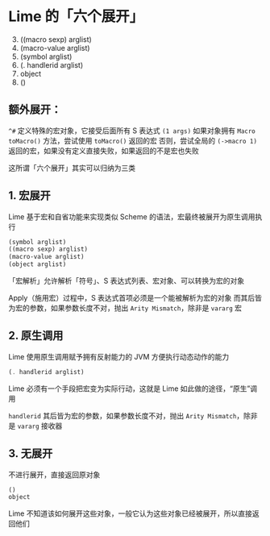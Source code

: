 # Lime 的「六个展开」

3. ((macro sexp) arglist)
5. (macro-value arglist)
1. (symbol arglist)
2. (. handlerid arglist)
6. object
4. ()

## 额外展开：

`^#` 定义特殊的宏对象，它接受后面所有 S 表达式
`(1 args)` 如果对象拥有 `Macro toMacro()` 方法，尝试使用 `toMacro()` 返回的宏
否则，尝试全局的 `(->macro 1)` 返回的宏，如果没有定义直接失败，如果返回的不是宏也失败

这所谓「六个展开」其实可以归纳为三类

## 1. 宏展开

Lime 基于宏和自省功能来实现类似 Scheme 的语法，宏最终被展开为原生调用执行

```scheme
(symbol arglist)
((macro sexp) arglist)
(macro-value arglist)
(object arglist)
```

「宏解析」允许解析「符号」、S 表达式列表、宏对象、可以转换为宏的对象

Apply（施用宏）过程中，S 表达式首项必须是一个能被解析为宏的对象
而其后皆为宏的参数，如果参数长度不对，抛出 `Arity Mismatch`，除非是 `vararg` 宏

## 2. 原生调用

Lime 使用原生调用赋予拥有反射能力的 JVM 方便执行动态动作的能力

```scheme
(. handlerid arglist)
```

Lime 必须有一个手段把宏变为实际行动，这就是 Lime 如此做的途径，“原生”调用

`handlerid` 其后皆为宏的参数，如果参数长度不对，抛出 `Arity Mismatch`，除非是 `vararg` 接收器

## 3. 无展开

不进行展开，直接返回原对象

```scheme
()
object
```

Lime 不知道该如何展开这些对象，一般它认为这些对象已经被展开，所以直接返回他们
